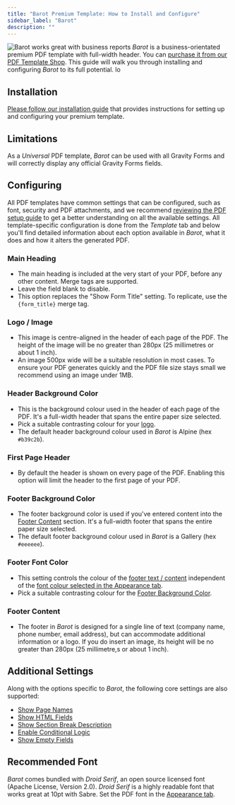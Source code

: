 ```yaml
---
title: "Barot Premium Template: How to Install and Configure"
sidebar_label: "Barot"
description: ""
---
```


![Barot works great with business reports](https://resources.gravitypdf.com/uploads/edd/2017/03/cover-image-3-1000x665.png)
*Barot* is a business-orientated premium PDF template with full-width header. You can [purchase it from our PDF Template Shop](https://gravitypdf.com/shop/barot/). This guide will walk you through installing and configuring *Barot* to its full potential. lo

## Installation 

[Please follow our installation guide](shop-installing-upgrading-premium-templates.md) that provides instructions for setting up and configuring your premium template.

## Limitations 

As a *Universal* PDF template, *Barot* can be used with all Gravity Forms and will correctly display any official Gravity Forms fields.

## Configuring 

All PDF templates have common settings that can be configured, such as font, security and PDF attachments, and we recommend [reviewing the PDF setup guide](user-setup-pdf.md) to get a better understanding on all the available settings. All template-specific configuration is done from the *Template* tab and below you'll find detailed information about each option available in *Barot*, what it does and how it alters the generated PDF.

### Main Heading 
* The main heading is included at the very start of your PDF, before any other content. Merge tags are supported.
* Leave the field blank to disable.
* This option replaces the "Show Form Title" setting. To replicate, use the `{form_title}` merge tag.

### Logo / Image 
* This image is centre-aligned in the header of each page of the PDF. The height of the image will be no greater than 280px (25 millimetres or about 1 inch).
* An image 500px wide will be a suitable resolution in most cases. To ensure your PDF generates quickly and the PDF file size stays small we recommend using an image under 1MB.

### Header Background Color 
* This is the background colour used in the header of each page of the PDF. It's a full-width header that spans the entire paper size selected.
* Pick a suitable contrasting colour for your [logo](#logo).
* The default header background colour used in *Barot* is Alpine (hex `#b39c2b`).

### First Page Header 
* By default the header is shown on every page of the PDF. Enabling this option will limit the header to the first page of your PDF.

### Footer Background Color 
* The footer background color is used if you've entered content into the [Footer Content](#footer-content) section. It's a full-width footer that spans the entire paper size selected.
* The default footer background colour used in *Barot* is a Gallery (hex `#eeeeee`).

### Footer Font Color 
* This setting controls the colour of the [footer text / content](#footer-content) independent of the [font colour selected in the Appearance tab](user-setup-pdf.md#font-colour).
* Pick a suitable contrasting colour for the [Footer Background Color](#footer-background-color).

### Footer Content 
* The footer in *Barot* is designed for a single line of text (company name, phone number, email address), but can accommodate additional information or a logo. If you do insert an image, its height will be no greater than 280px (25 millimetre,s or about 1 inch).

## Additional Settings 

Along with the options specific to *Barot*, the following core settings are also supported:

-   [Show Page Names](user-setup-pdf.md#show-page-names)
-   [Show HTML Fields](user-setup-pdf.md#show-html-fields)
-   [Show Section Break Description](user-setup-pdf.md#show-section-break-description)
-   [Enable Conditional Logic](user-setup-pdf.md#enable-conditional-logic)
-   [Show Empty Fields](user-setup-pdf.md#show-empty-fields)

## Recommended Font 

*Barot* comes bundled with *Droid Serif*, an open source licensed font (Apache License, Version 2.0). *Droid Serif* is a highly readable font that works great at 10pt with Sabre. Set the PDF font in the [Appearance tab](user-setup-pdf.md#appearance-tab).
